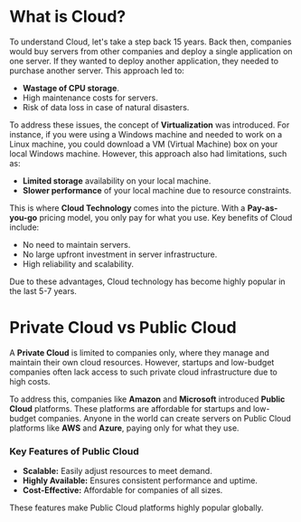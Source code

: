 # What is Cloud?

To understand Cloud, let's take a step back 15 years. Back then, companies would buy servers from other companies and deploy a single application on one server. If they wanted to deploy another application, they needed to purchase another server. This approach led to:

- **Wastage of CPU storage**.
- High maintenance costs for servers.
- Risk of data loss in case of natural disasters.

To address these issues, the concept of **Virtualization** was introduced. For instance, if you were using a Windows machine and needed to work on a Linux machine, you could download a VM (Virtual Machine) box on your local Windows machine. However, this approach also had limitations, such as:

- **Limited storage** availability on your local machine.
- **Slower performance** of your local machine due to resource constraints.

This is where **Cloud Technology** comes into the picture. With a **Pay-as-you-go** pricing model, you only pay for what you use. Key benefits of Cloud include:

- No need to maintain servers.
- No large upfront investment in server infrastructure.
- High reliability and scalability.

Due to these advantages, Cloud technology has become highly popular in the last 5-7 years.

# Private Cloud vs Public Cloud

A **Private Cloud** is limited to companies only, where they manage and maintain their own cloud resources. However, startups and low-budget companies often lack access to such private cloud infrastructure due to high costs.

To address this, companies like **Amazon** and **Microsoft** introduced **Public Cloud** platforms. These platforms are affordable for startups and low-budget companies. Anyone in the world can create servers on Public Cloud platforms like **AWS** and **Azure**, paying only for what they use.

### Key Features of Public Cloud
- **Scalable:** Easily adjust resources to meet demand.
- **Highly Available:** Ensures consistent performance and uptime.
- **Cost-Effective:** Affordable for companies of all sizes.

These features make Public Cloud platforms highly popular globally.


